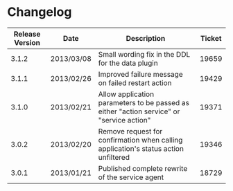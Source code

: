 Changelog
=========

|Release Version|Date|Description|Ticket|
|---------------|----|-----------|------|
|3.1.2|2013/03/08|Small wording fix in the DDL for the data plugin|19659|
|3.1.1|2013/02/26|Improved failure message on failed restart action|19429|
|3.1.0|2013/02/21|Allow application parameters to be passed as either "action service" or "service action"|19371|
|3.0.2|2013/02/20|Remove request for confirmation when calling application's status action unfiltered|19346|
|3.0.1|2013/01/21|Published complete rewrite of the service agent|18729|

